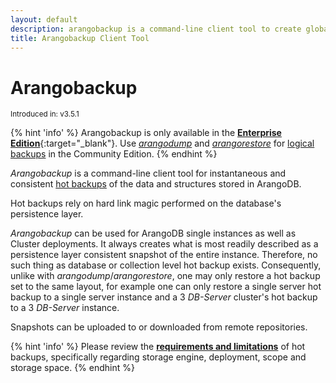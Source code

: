 ```yaml
---
layout: default
description: arangobackup is a command-line client tool to create global hot backups of an ArangoDB instance
title: Arangobackup Client Tool
---
```

Arangobackup
============

<small>Introduced in: v3.5.1</small>

{% hint 'info' %}
Arangobackup is only available in the
[**Enterprise Edition**](https://www.arangodb.com/why-arangodb/arangodb-enterprise/){:target="_blank"}.
Use [_arangodump_](programs-arangodump.html) and
[_arangorestore_](programs-arangorestore.html) for
[logical backups](backup-restore.html#logical-backups) in the Community Edition.
{% endhint %}

_Arangobackup_ is a command-line client tool for instantaneous and
consistent [hot backups](backup-restore.html#hot-backups) of the data and
structures stored in ArangoDB.

Hot backups rely on hard link magic performed on the database's
persistence layer.

_Arangobackup_ can be used for ArangoDB single instances as well as
Cluster deployments. It always creates what
is most readily described as a persistence layer consistent snapshot
of the entire instance. Therefore, no such thing as database or
collection level hot backup exists. Consequently, unlike with
_arangodump_/_arangorestore_, one may only restore a hot backup set to
the same layout, for example one can only restore a single server hot backup 
to a single server instance and a 3 _DB-Server_ cluster's hot backup to a 3
_DB-Server_ instance.

Snapshots can be uploaded to or downloaded from remote repositories.

{% hint 'info' %}
Please review the
[**requirements and limitations**](backup-restore.html#hot-backup-limitations)
of hot backups, specifically regarding storage engine, deployment, scope
and storage space.
{% endhint %}
